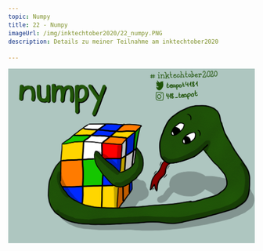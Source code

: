 ```yaml
---
topic: Numpy
title: 22 - Numpy
imageUrl: /img/inktechtober2020/22_numpy.PNG
description: Details zu meiner Teilnahme am inktechtober2020

---
```


![22 Numpy](/img/inktechtober2020/22_numpy.PNG)
